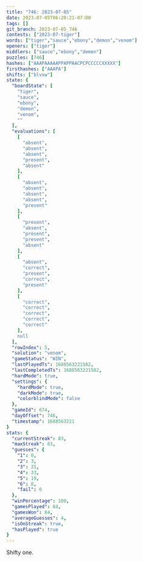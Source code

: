 ```yaml
---
title: "746: 2023-07-05"
date: 2023-07-05T06:20:21-07:00
tags: []
git_branch: 2023-07-05_746
contests: ["2023-07-tiger"]
words: ["tiger","sauce","ebony","demon","venom"]
openers: ["tiger"]
middlers: ["sauce","ebony","demon"]
puzzles: [746]
hashes: ["AAAPAAAAAPPAPPAACPCPCCCCCXXXXX"]
firsthashes: ["AAAPA"]
shifts: ["blvxw"]
state: {
  "boardState": [
    "tiger",
    "sauce",
    "ebony",
    "demon",
    "venom",
    ""
  ],
  "evaluations": [
    [
      "absent",
      "absent",
      "absent",
      "present",
      "absent"
    ],
    [
      "absent",
      "absent",
      "absent",
      "absent",
      "present"
    ],
    [
      "present",
      "absent",
      "present",
      "present",
      "absent"
    ],
    [
      "absent",
      "correct",
      "present",
      "correct",
      "present"
    ],
    [
      "correct",
      "correct",
      "correct",
      "correct",
      "correct"
    ],
    null
  ],
  "rowIndex": 5,
  "solution": "venom",
  "gameStatus": "WIN",
  "lastPlayedTs": 1688563221582,
  "lastCompletedTs": 1688563221582,
  "hardMode": true,
  "settings": {
    "hardMode": true,
    "darkMode": true,
    "colorblindMode": false
  },
  "gameId": 674,
  "dayOffset": 746,
  "timestamp": 1688563221
}
stats: {
  "currentStreak": 83,
  "maxStreak": 83,
  "guesses": {
    "1": 0,
    "2": 3,
    "3": 21,
    "4": 33,
    "5": 19,
    "6": 8,
    "fail": 0
  },
  "winPercentage": 100,
  "gamesPlayed": 84,
  "gamesWon": 84,
  "averageGuesses": 4,
  "isOnStreak": true,
  "hasPlayed": true
}
---
```

<!-- more -->
Shifty one.
